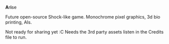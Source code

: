 **A**r**i**se

Future open-source Shock-like game. Monochrome pixel graphics, 3d bio printing, AIs.

Not ready for sharing yet :C
Needs the 3rd party assets listen in the Credits file to run.
